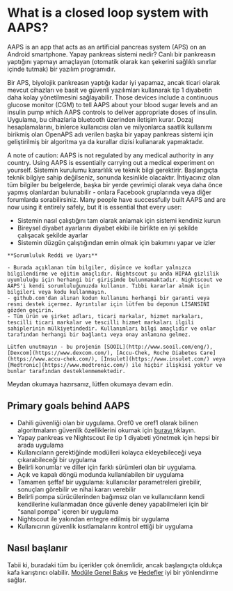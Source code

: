 # What is a closed loop system with AAPS?

AAPS is an app that acts as an artificial pancreas system (APS) on an Android smartphone. Yapay pankreas sistemi nedir? Canlı bir pankreasın yaptığını yapmayı amaçlayan (otomatik olarak kan şekerini sağlıklı sınırlar içinde tutmak) bir yazılım programıdır.

Bir APS, biyolojik pankreasın yaptığı kadar iyi yapamaz, ancak ticari olarak mevcut cihazları ve basit ve güvenli yazılımları kullanarak tip 1 diyabetin daha kolay yönetilmesini sağlayabilir. Those devices include a continuous glucose monitor (CGM) to tell AAPS about your blood sugar levels and an insulin pump which AAPS controls to deliver appropriate doses of insulin. Uygulama, bu cihazlarla bluetooth üzerinden iletişim kurar. Dozaj hesaplamalarını, binlerce kullanıcısı olan ve milyonlarca saatlik kullanımı birikmiş olan OpenAPS adı verilen başka bir yapay pankreas sistemi için geliştirilmiş bir algoritma ya da kurallar dizisi kullanarak yapmaktadır.

A note of caution: AAPS is not regulated by any medical authority in any country. Using AAPS is essentially carrying out a medical experiment on yourself. Sistemin kurulumu kararlılık ve teknik bilgi gerektirir. Başlangıçta teknik bilgiye sahip değilseniz, sonunda kesinlkle olacaktır. İhtiyacınız olan tüm bilgiler bu belgelerde, başka bir yerde çevrimiçi olarak veya daha önce yapmış olanlardan bulunabilir - onlara Facebook gruplarında veya diğer forumlarda sorabilirsiniz. Many people have successfully built AAPS and are now using it entirely safely, but it is essential that every user:

- Sistemin nasıl çalıştığını tam olarak anlamak için sistemi kendiniz kurun
- Bireysel diyabet ayarlarını diyabet ekibi ile birlikte en iyi şekilde çalışacak şekilde ayarlar
- Sistemin düzgün çalıştığından emin olmak için bakımını yapar ve izler

```{note}
**Sorumluluk Reddi ve Uyarı**

- Burada açıklanan tüm bilgiler, düşünce ve kodlar yalnızca bilgilendirme ve eğitim amaçlıdır. Nightscout şu anda HIPAA gizlilik uyumluluğu için herhangi bir girişimde bulunmamaktadır. Nightscout ve AAPS'i kendi sorumluluğunuzda kullanın. Tıbbi kararlar almak için bilgileri veya kodu kullanmayın.
- github.com'dan alınan kodun kullanımı herhangi bir garanti veya resmi destek içermez. Ayrıntılar için lütfen bu deponun LİSANSINI gözden geçirin.
- Tüm ürün ve şirket adları, ticari markalar, hizmet markaları, tescilli ticari markalar ve tescilli hizmet markaları ilgili sahiplerinin mülkiyetindedir. Kullanımları bilgi amaçlıdır ve onlar tarafından herhangi bir bağlantı veya onay anlamına gelmez.

Lütfen unutmayın - bu projenin [SOOIL](http://www.sooil.com/eng/), [Dexcom](https://www.dexcom.com/), [Accu-Chek, Roche Diabetes Care](https://www.accu-chek.com/), [Insulet](https://www.insulet.com/) veya [Medtronic](https://www.medtronic.com/) ile hiçbir ilişkisi yoktur ve bunlar tarafından desteklenmemektedir.
```

Meydan okumaya hazırsanız, lütfen okumaya devam edin.

## Primary goals behind AAPS

- Dahili güvenliği olan bir uygulama. Oref0 ve oref1 olarak bilinen algoritmaların güvenlik özelliklerini okumak için [burayı ](https://openaps.org/reference-design/) tıklayın.
- Yapay pankreas ve Nightscout ile tip 1 diyabeti yönetmek için hepsi bir arada uygulama
- Kullanıcıların gerektiğinde modülleri kolayca ekleyebileceği veya çıkarabileceği bir uygulama
- Belirli konumlar ve diller için farklı sürümleri olan bir uygulama.
- Açık ve kapalı döngü modunda kullanılabilen bir uygulama
- Tamamen şeffaf bir uygulama: kullanıcılar parametreleri girebilir, sonuçları görebilir ve nihai kararı verebilir
- Belirli pompa sürücülerinden bağımsız olan ve kullanıcıların kendi kendilerine kullanmadan önce güvenle deney yapabilmeleri için bir "sanal pompa" içeren bir uygulama
- Nightscout ile yakından entegre edilmiş bir uygulama
- Kullanıcının güvenlik kısıtlamalarını kontrol ettiği bir uygulama

## Nasıl başlanır

Tabii ki, buradaki tüm bu içerikler çok önemlidir, ancak başlangıçta oldukça kafa karıştırıcı olabilir. [Modüle Genel Bakış](../Module/module.md) ve [Hedefler](../Usage/Objectives.html) iyi bir yönlendirme sağlar.
